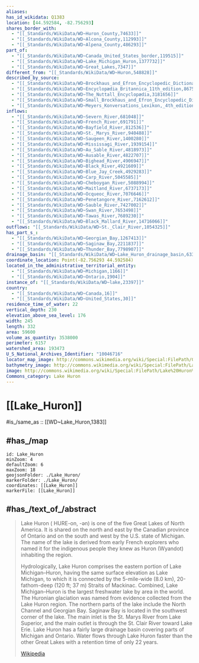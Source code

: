 ```yaml
---
aliases:
has_id_wikidata: Q1383
location: [44.592584, -82.756293]
shares_border_with:
  - "[[_Standards/WikiData/WD~Huron_County,74633]]"
  - "[[_Standards/WikiData/WD~Alcona_County,112993]]"
  - "[[_Standards/WikiData/WD~Alpena_County,486293]]"
part_of:
  - "[[_Standards/WikiData/WD~Canada_United_States_border,119515]]"
  - "[[_Standards/WikiData/WD~Lake_Michigan_Huron,1377732]]"
  - "[[_Standards/WikiData/WD~Great_Lakes,7347]]"
different_from: "[[_Standards/WikiData/WD~Huron,548828]]"
described_by_source:
  - "[[_Standards/WikiData/WD~Brockhaus_and_Efron_Encyclopedic_Dictionary,602358]]"
  - "[[_Standards/WikiData/WD~Encyclopædia_Britannica_11th_edition,867541]]"
  - "[[_Standards/WikiData/WD~The_Nuttall_Encyclopædia,3181656]]"
  - "[[_Standards/WikiData/WD~Small_Brockhaus_and_Efron_Encyclopedic_Dictionary,19180675]]"
  - "[[_Standards/WikiData/WD~Meyers_Konversations_Lexikon,_4th_edition_(1885_1890),19219752]]"
inflows:
  - "[[_Standards/WikiData/WD~Severn_River,681048]]"
  - "[[_Standards/WikiData/WD~French_River,691791]]"
  - "[[_Standards/WikiData/WD~Bayfield_River,812536]]"
  - "[[_Standards/WikiData/WD~St._Marys_River,940488]]"
  - "[[_Standards/WikiData/WD~Saugeen_River,1400280]]"
  - "[[_Standards/WikiData/WD~Mississagi_River,1939154]]"
  - "[[_Standards/WikiData/WD~Au_Sable_River,4818973]]"
  - "[[_Standards/WikiData/WD~Ausable_River,4822707]]"
  - "[[_Standards/WikiData/WD~Bighead_River,4906947]]"
  - "[[_Standards/WikiData/WD~Black_River,4921609]]"
  - "[[_Standards/WikiData/WD~Blue_Jay_Creek,4929283]]"
  - "[[_Standards/WikiData/WD~Carp_River,5045585]]"
  - "[[_Standards/WikiData/WD~Cheboygan_River,5088994]]"
  - "[[_Standards/WikiData/WD~Maitland_River,6737173]]"
  - "[[_Standards/WikiData/WD~Ocqueoc_River,7076646]]"
  - "[[_Standards/WikiData/WD~Penetangore_River,7162612]]"
  - "[[_Standards/WikiData/WD~Sauble_River,7427002]]"
  - "[[_Standards/WikiData/WD~Swan_River,7653498]]"
  - "[[_Standards/WikiData/WD~Tawas_River,7689230]]"
  - "[[_Standards/WikiData/WD~Black_Mallard_River,14716066]]"
outflows: "[[_Standards/WikiData/WD~St._Clair_River,1054325]]"
has_part_s_:
  - "[[_Standards/WikiData/WD~Georgian_Bay,1267413]]"
  - "[[_Standards/WikiData/WD~Saginaw_Bay,2211837]]"
  - "[[_Standards/WikiData/WD~Thunder_Bay,7798907]]"
drainage_basin: "[[_Standards/WikiData/WD~Lake_Huron_drainage_basin,63345678]]"
coordinate_location: Point(-82.756293 44.592584)
located_in_the_administrative_territorial_entity:
  - "[[_Standards/WikiData/WD~Michigan,1166]]"
  - "[[_Standards/WikiData/WD~Ontario,1904]]"
instance_of: "[[_Standards/WikiData/WD~lake,23397]]"
country:
  - "[[_Standards/WikiData/WD~Canada,16]]"
  - "[[_Standards/WikiData/WD~United_States,30]]"
residence_time_of_water: 22
vertical_depth: 230
elevation_above_sea_level: 176
width: 245
length: 332
area: 59600
volume_as_quantity: 3538000
perimeter: 6157
watershed_area: 193473
U_S_National_Archives_Identifier: "10046716"
locator_map_image: http://commons.wikimedia.org/wiki/Special:FilePath/Great%20Lakes%20Lake%20Huron.png
bathymetry_image: http://commons.wikimedia.org/wiki/Special:FilePath/Lake%20Huron%20bathymetry%20map.png
image: http://commons.wikimedia.org/wiki/Special:FilePath/Lake%20Huron%20in%20winter.jpg
Commons_category: Lake Huron
---
```


# [[Lake_Huron]] 

#is_/same_as :: [[WD~Lake_Huron,1383]] 

## #has_/map 

```leaflet
id: Lake_Huron
minZoom: 4 
defaultZoom: 6 
maxZoom: 18
geojsonFolder: ./Lake_Huron/
markerFolder: ./Lake_Huron/
coordinates: [[Lake_Huron]] 
markerFile: [[Lake_Huron]] 
```


## #has_/text_of_/abstract 

> Lake Huron ( HURE-on, -⁠ən) is one of the five Great Lakes of North America. 
> It is shared on the north and east by the Canadian province of Ontario 
> and on the south and west by the U.S. state of Michigan. 
> The name of the lake is derived from early French explorers 
> who named it for the indigenous people they knew as Huron (Wyandot) inhabiting the region.
>
> Hydrologically, Lake Huron comprises the eastern portion of Lake Michigan–Huron, having the same surface elevation as Lake Michigan, to which it is connected by the 5-mile-wide (8.0 km), 20-fathom-deep (120 ft; 37 m) Straits of Mackinac. Combined, Lake Michigan–Huron is the largest freshwater lake by area in the world. The Huronian glaciation was named from evidence collected from the Lake Huron region. The northern parts of the lake include the North Channel and Georgian Bay. Saginaw Bay is located in the southwest corner of the lake. The main inlet is the St. Marys River from Lake Superior, and the main outlet is through the St. Clair River toward Lake Erie. Lake Huron has a fairly large drainage basin covering parts of Michigan and Ontario. Water flows through Lake Huron faster than the other Great Lakes with a retention time of only 22 years.
>
> [Wikipedia](https://en.wikipedia.org/wiki/Lake%20Huron) 
> 